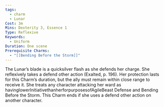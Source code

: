 ```yaml
---
tags:
  - charm
  - Lunar
Cost: 3m
Mins: Dexterity 3, Essence 1
Type: Reflexive
Keywords:
  - Uniform
Duration: One scene
Prerequisite Charms:
  - "[[Bending Before the Storm]]"
---
```

The Lunar’s blade is a quicksilver flash as she defends her charge. She reflexively takes a defend other action (Exalted, p. 196). Her protection lasts for this Charm’s duration, but the ally must remain within close range to receive it. She treats any character attacking her ward as havinglowerInitiativethanherforpurposesofAgileBeast Defense and Bending Before the Storm. This Charm ends if she uses a defend other action on another character.